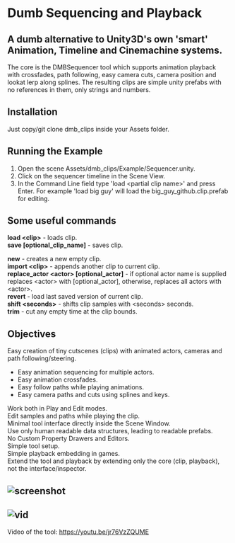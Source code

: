 # Dumb Sequencing and Playback
A dumb alternative to Unity3D's own 'smart' Animation, Timeline and Cinemachine systems.
----
The core is the DMBSequencer tool which supports animation playback with crossfades, path following, easy camera cuts, camera position and lookat lerp along splines. The resulting clips are simple unity prefabs with no references in them, only strings and numbers.

Installation
----
Just copy/git clone dmb_clips inside your Assets folder.

Running the Example
----
1) Open the scene Assets/dmb_clips/Example/Sequencer.unity. 
2) Click on the sequencer timeline in the Scene View. 
3) In the Command Line field type 'load \<partial clip name\>' and press Enter. For example 'load big guy' will load the big_guy_github.clip.prefab for editing.

Some useful commands
----
**load \<clip\>** - loads clip.  
**save \[optional_clip_name\]** - saves clip.  

**new** - creates a new empty clip.  
**import \<clip\>** - appends another clip to current clip.  
**replace_actor \<actor\> \[optional_actor\]** - if optional actor name is supplied replaces \<actor\> with [optional_actor], otherwise, replaces all actors with \<actor\>.  
**revert** - load last saved version of current clip.  
**shift \<seconds\>** - shifts clip samples with \<seconds\> seconds.  
**trim** - cut any empty time at the clip bounds.  

Objectives
----
Easy creation of tiny cutscenes (clips) with animated actors, cameras and path following/steering.  
* Easy animation sequencing for multiple actors. 
* Easy animation crossfades.  
* Easy follow paths while playing animations.  
* Easy camera paths and cuts using splines and keys.  

Work both in Play and Edit modes.  
Edit samples and paths while playing the clip.  
Minimal tool interface directly inside the Scene Window.  
Use only human readable data structures, leading to readable prefabs.  
No Custom Property Drawers and Editors.  
Simple tool setup.  
Simple playback embedding in games.  
Extend the tool and playback by extending only the core (clip, playback), not the interface/inspector.

![screenshot](https://i.imgur.com/sHUU5de.png)
----
![vid](https://i.imgur.com/Ft3AgNi.gif)
----
Video of the tool: https://youtu.be/jr76VzZQUME

